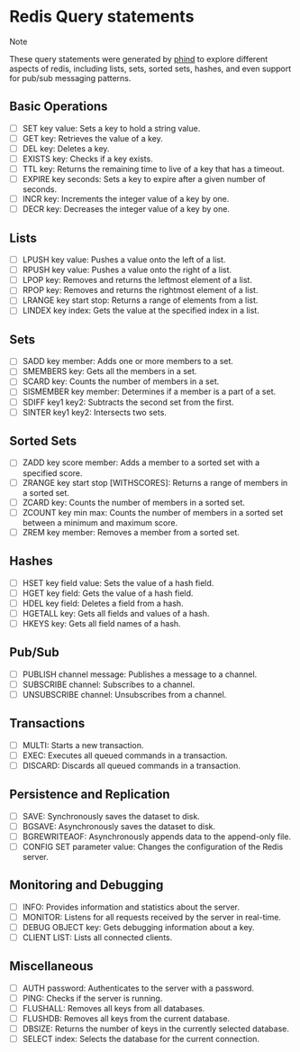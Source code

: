 # Redis Query statements

> [!NOTE]
> These query statements were generated by [phind](https://www.phind.com/) to explore different aspects of redis, including lists, sets, sorted sets, hashes, and even support for pub/sub messaging patterns.

## Basic Operations

- [ ] SET key value: Sets a key to hold a string value.
- [ ] GET key: Retrieves the value of a key.
- [ ] DEL key: Deletes a key.
- [ ] EXISTS key: Checks if a key exists.
- [ ] TTL key: Returns the remaining time to live of a key that has a timeout.
- [ ] EXPIRE key seconds: Sets a key to expire after a given number of seconds.
- [ ] INCR key: Increments the integer value of a key by one.
- [ ] DECR key: Decreases the integer value of a key by one.

## Lists

- [ ] LPUSH key value: Pushes a value onto the left of a list.
- [ ] RPUSH key value: Pushes a value onto the right of a list.
- [ ] LPOP key: Removes and returns the leftmost element of a list.
- [ ] RPOP key: Removes and returns the rightmost element of a list.
- [ ] LRANGE key start stop: Returns a range of elements from a list.
- [ ] LINDEX key index: Gets the value at the specified index in a list.

## Sets

- [ ] SADD key member: Adds one or more members to a set.
- [ ] SMEMBERS key: Gets all the members in a set.
- [ ] SCARD key: Counts the number of members in a set.
- [ ] SISMEMBER key member: Determines if a member is a part of a set.
- [ ] SDIFF key1 key2: Subtracts the second set from the first.
- [ ] SINTER key1 key2: Intersects two sets.

## Sorted Sets

- [ ] ZADD key score member: Adds a member to a sorted set with a specified score.
- [ ] ZRANGE key start stop [WITHSCORES]: Returns a range of members in a sorted set.
- [ ] ZCARD key: Counts the number of members in a sorted set.
- [ ] ZCOUNT key min max: Counts the number of members in a sorted set between a minimum and maximum score.
- [ ] ZREM key member: Removes a member from a sorted set.

## Hashes

- [ ] HSET key field value: Sets the value of a hash field.
- [ ] HGET key field: Gets the value of a hash field.
- [ ] HDEL key field: Deletes a field from a hash.
- [ ] HGETALL key: Gets all fields and values of a hash.
- [ ] HKEYS key: Gets all field names of a hash.

## Pub/Sub

- [ ] PUBLISH channel message: Publishes a message to a channel.
- [ ] SUBSCRIBE channel: Subscribes to a channel.
- [ ] UNSUBSCRIBE channel: Unsubscribes from a channel.

## Transactions

- [ ] MULTI: Starts a new transaction.
- [ ] EXEC: Executes all queued commands in a transaction.
- [ ] DISCARD: Discards all queued commands in a transaction.

## Persistence and Replication

- [ ] SAVE: Synchronously saves the dataset to disk.
- [ ] BGSAVE: Asynchronously saves the dataset to disk.
- [ ] BGREWRITEAOF: Asynchronously appends data to the append-only file.
- [ ] CONFIG SET parameter value: Changes the configuration of the Redis server.

## Monitoring and Debugging

- [ ] INFO: Provides information and statistics about the server.
- [ ] MONITOR: Listens for all requests received by the server in real-time.
- [ ] DEBUG OBJECT key: Gets debugging information about a key.
- [ ] CLIENT LIST: Lists all connected clients.

## Miscellaneous

- [ ] AUTH password: Authenticates to the server with a password.
- [ ] PING: Checks if the server is running.
- [ ] FLUSHALL: Removes all keys from all databases.
- [ ] FLUSHDB: Removes all keys from the current database.
- [ ] DBSIZE: Returns the number of keys in the currently selected database.
- [ ] SELECT index: Selects the database for the current connection.
